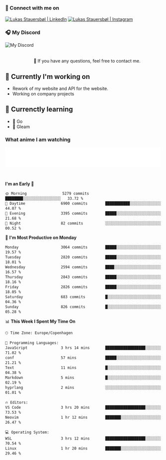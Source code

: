 ### 🔗 Connect with me on
<a href="https://www.instagram.com/lukas_stauersbol" target="_blank"><img align="center" src="https://raw.githubusercontent.com/stauersbol/stauersbol/main/images/instagram.svg" alt="Lukas Stauersbøl | LinkedIn" width="30px"/></a>
<a href="https://www.linkedin.com/in/lukas-stauersbol/" target="_blank"><img align="center" src="https://raw.githubusercontent.com/stauersbol/stauersbol/main/images/linkedin.svg" alt="Lukas Stauersbøl | Instagram" width="30px"/></a>

<p align="center">
 <h3>🎧 My Discord</h3>
 <img align="left" height="55px" src="https://discord.c99.nl/widget/theme-2/147806323323568128.png" alt="My Discord" />
</p>

<br/>
<br/>
<br/>
💬 If you have any questions, feel free to contact me.

## 🔭 Currently I'm working on
- Rework of my website and API for the website.
- Working on company projects
 
## 🌱 Currenctly learning
- 💙 Go
- 💜 Gleam

### What anime I am watching
<a href="https://anilist.co/user/slashiy/" align="center"><img align="center" width="500px" src="metrics.plugin.personal.anilist.svg" /></a>

<br/>

<!--START_SECTION:waka-->
**I'm an Early 🐤** 

```text
🌞 Morning                5279 commits        ████████░░░░░░░░░░░░░░░░░   33.72 % 
🌆 Daytime                6900 commits        ███████████░░░░░░░░░░░░░░   44.07 % 
🌃 Evening                3395 commits        █████░░░░░░░░░░░░░░░░░░░░   21.68 % 
🌙 Night                  82 commits          ░░░░░░░░░░░░░░░░░░░░░░░░░   00.52 % 
```
📅 **I'm Most Productive on Monday** 

```text
Monday                   3064 commits        █████░░░░░░░░░░░░░░░░░░░░   19.57 % 
Tuesday                  2820 commits        █████░░░░░░░░░░░░░░░░░░░░   18.01 % 
Wednesday                2594 commits        ████░░░░░░░░░░░░░░░░░░░░░   16.57 % 
Thursday                 2843 commits        █████░░░░░░░░░░░░░░░░░░░░   18.16 % 
Friday                   2826 commits        █████░░░░░░░░░░░░░░░░░░░░   18.05 % 
Saturday                 683 commits         █░░░░░░░░░░░░░░░░░░░░░░░░   04.36 % 
Sunday                   826 commits         █░░░░░░░░░░░░░░░░░░░░░░░░   05.28 % 
```


📊 **This Week I Spent My Time On** 

```text
🕑︎ Time Zone: Europe/Copenhagen

💬 Programming Languages: 
JavaScript               3 hrs 14 mins       ██████████████████░░░░░░░   71.02 % 
conf                     57 mins             █████░░░░░░░░░░░░░░░░░░░░   21.21 % 
Text                     11 mins             █░░░░░░░░░░░░░░░░░░░░░░░░   04.38 % 
Markdown                 5 mins              █░░░░░░░░░░░░░░░░░░░░░░░░   02.19 % 
hyprlang                 2 mins              ░░░░░░░░░░░░░░░░░░░░░░░░░   01.01 % 

🔥 Editors: 
VS Code                  3 hrs 20 mins       ██████████████████░░░░░░░   73.53 % 
Neovim                   1 hr 12 mins        ███████░░░░░░░░░░░░░░░░░░   26.47 % 

💻 Operating System: 
WSL                      3 hrs 12 mins       ██████████████████░░░░░░░   70.54 % 
Linux                    1 hr 20 mins        ███████░░░░░░░░░░░░░░░░░░   29.46 % 
```


<!--END_SECTION:waka-->
